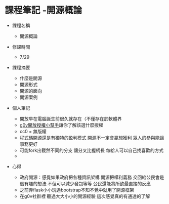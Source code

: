 # 課程筆記 -開源概論

- 課程名稱
  - 開源概論

- 修課時間
  - 7/29

- 課程摘要
  - 什麼是開源
  - 開源形式
  - 開源的面向
  - 開源案例
  
- 個人筆記
  - 開放早在電腦誕生前很久就存在（不僅存在於軟體界
  - [g0v開放授權小幫手](https://g0v.github.io/cchelper)讓你了解該選什麼授權
  - cc0 = 無版權
  - 程式碼開源還是有獨特的盈利模式 開源不一定會贏想獲利 眾人的參與能讓事務更好
  - 可能fork出截然不同的分支 讓分叉比握柄長 每給人可以自己找喜歡的方式
  - 

- 心得
  - 政府開源：感覺如果政府把各種資訊架構 開源把權利義務 交回給公民會是個有趣的想法 不但可以減少發包等等 公民還能將所欲最直接的反應
  - 之前弄flask小小玩過bootstrap不知不覺中就用了開源框架
  - 在g0v社群裡 聽過大大小小的開源經驗 這次感覺真的有通透的了解